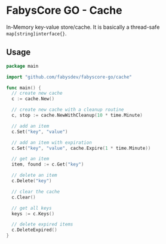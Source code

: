 # FabysCore GO - Cache

In-Memory key-value store/cache.
It is basically a thread-safe `map[string]interface{}`.

## Usage

```go
package main

import "github.com/fabysdev/fabyscore-go/cache"

func main() {
  // create new cache
  c := cache.New()

  // create new cache with a cleanup routine
  c, stop := cache.NewWithCleanup(10 * time.Minute)

  // add an item
  c.Set("key", "value")

  // add an item with expiration
  c.Set("key", "value", cache.Expire(1 * time.Minute))

  // get an item
  item, found := c.Get("key")

  // delete an item
  c.Delete("key")

  // clear the cache
  c.Clear()

  // get all keys
  keys := c.Keys()

  // delete expired items
  c.DeleteExpired()
}
```
